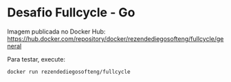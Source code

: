 # Desafio Fullcycle - Go

Imagem publicada no Docker Hub:  
https://hub.docker.com/repository/docker/rezendediegosofteng/fullcycle/general

Para testar, execute:

```
docker run rezendediegosofteng/fullcycle
```

